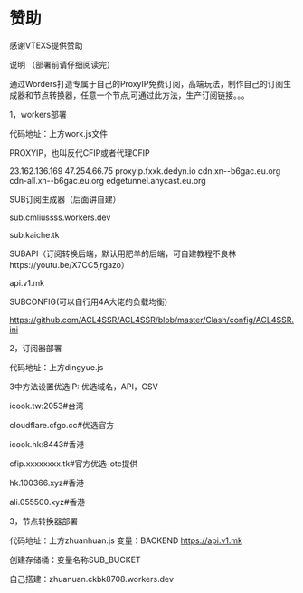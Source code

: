 # 赞助

感谢VTEXS提供赞助

说明 （部署前请仔细阅读完）

通过Worders打造专属于自己的ProxyIP免费订阅，高端玩法，制作自己的订阅生成器和节点转换器，任意一个节点,可通过此方法，生产订阅链接。。。

1，workers部署

代码地址：上方work.js文件 

PROXYIP，也叫反代CFIP或者代理CFIP

23.162.136.169 47.254.66.75
proxyip.fxxk.dedyn.io    cdn.xn--b6gac.eu.org  
cdn-all.xn--b6gac.eu.org   edgetunnel.anycast.eu.org

SUB订阅生成器（后面讲自建）

sub.cmliussss.workers.dev

sub.kaiche.tk

SUBAPI（订阅转换后端，默认用肥羊的后端，可自建教程不良林https://youtu.be/X7CC5jrgazo）

api.v1.mk

SUBCONFIG(可以自行用4A大佬的负载均衡)

https://github.com/ACL4SSR/ACL4SSR/blob/master/Clash/config/ACL4SSR.ini

2，订阅器部署

代码地址：上方dingyue.js

3中方法设置优选IP: 优选域名，API，CSV

icook.tw:2053#台湾

cloudflare.cfgo.cc#优选官方

icook.hk:8443#香港

cfip.xxxxxxxx.tk#官方优选-otc提供

hk.100366.xyz#香港

ali.055500.xyz#香港

3，节点转换器部署

代码地址：上方zhuanhuan.js
变量：BACKEND  https://api.v1.mk

创建存储桶：变量名称SUB_BUCKET 

自己搭建：zhuanuan.ckbk8708.workers.dev
